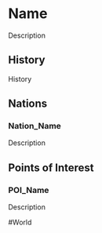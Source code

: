 # Name
Description

## History 
History

## Nations
### Nation_Name
Description

## Points of Interest
### POI_Name
Description

#World